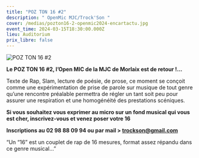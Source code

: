 ```yaml
---
title: "POZ TON 16 #2"
description: " OpenMic MJC/Trock'Son "
cover: /medias/pozton16-2-openmic2024-encartactu.jpg
event_time: 2024-03-15T18:30:00.000Z
lieu: Auditorium
prix_libre: false
---
```

![POZ TON 16 #2](/medias/pozton16-2-page.jpg " OpenMic MJC/Trock'Son ")

**Le POZ TON 16 #2, l’Open MIC de la MJC de Morlaix est de retour !…**

Texte de Rap, Slam, lecture de poésie, de prose, ce moment se conçoit comme une expérimentation de prise de parole sur musique de tout genre qu’une rencontre préalable permettra de régler un tant soit peu pour assurer une respiration et une homogénéité des prestations scéniques.

**Si vous souhaitez vous exprimer au micro sur un fond musical qui vous est cher, inscrivez-vous et venez poser votre 16**

**Inscriptions au 02 98 88 09 94 ou par mail > trockson@gmail.com**

“Un “16” est un couplet de rap de 16 mesures, format assez répandu dans ce genre musical…”